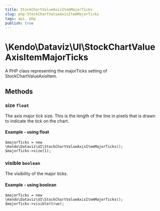 ```yaml
---
title: StockChartValueAxisItemMajorTicks
slug: php-StockChartValueAxisItemMajorTicks
tags: api, php
publish: true
---
```


# \Kendo\Dataviz\UI\StockChartValueAxisItemMajorTicks

A PHP class representing the majorTicks setting of StockChartValueAxisItem.


## Methods

### size `float`

The axis major tick size. This is the length of the line in pixels that is drawn to indicate the tick on the chart.


#### Example - using float
    $majorTicks = new \Kendo\Dataviz\UI\StockChartValueAxisItemMajorTicks();
    $majorTicks->size(1);

### visible `boolean`

The visibility of the major ticks.


#### Example - using boolean
    $majorTicks = new \Kendo\Dataviz\UI\StockChartValueAxisItemMajorTicks();
    $majorTicks->visible(true);

